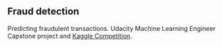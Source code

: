 ## Fraud detection
Predicting fraudulent transactions. Udacity Machine Learning Engineer Capstone project and [Kaggle Competition](https://www.kaggle.com/c/ieee-fraud-detection/overview).

